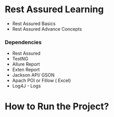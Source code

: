 # Rest Assured Learning

- Rest Assured Basics
- Rest Assured Advance Concepts


### Dependencies
- Rest Assured
- TestNG
- Allure Report
- Exten Report
- Jackson API/ GSON
- Apach POI or Fillow ( Excel)
- Log4J - Logs

# How to Run the Project?